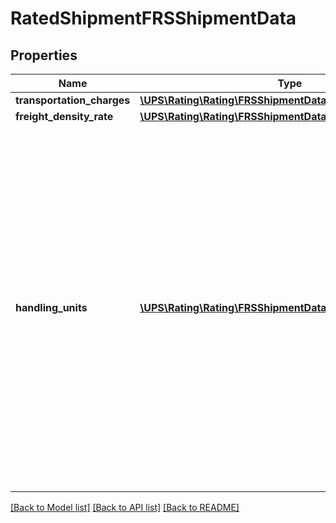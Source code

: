 # RatedShipmentFRSShipmentData

## Properties
Name | Type | Description | Notes
------------ | ------------- | ------------- | -------------
**transportation_charges** | [**\UPS\Rating\Rating\FRSShipmentDataTransportationCharges**](FRSShipmentDataTransportationCharges.md) |  | 
**freight_density_rate** | [**\UPS\Rating\Rating\FRSShipmentDataFreightDensityRate**](FRSShipmentDataFreightDensityRate.md) |  | [optional] 
**handling_units** | [**\UPS\Rating\Rating\FRSShipmentDataHandlingUnits[]**](FRSShipmentDataHandlingUnits.md) | Handling Unit for Density based rating container.  **NOTE:** For versions &gt;&#x3D; v2403, this element will always be returned as an array. For requests using versions &lt; v2403, this element will be returned as an array if there is more than one object and a single object if there is only 1. | [optional] 

[[Back to Model list]](../../README.md#documentation-for-models) [[Back to API list]](../../README.md#documentation-for-api-endpoints) [[Back to README]](../../README.md)

